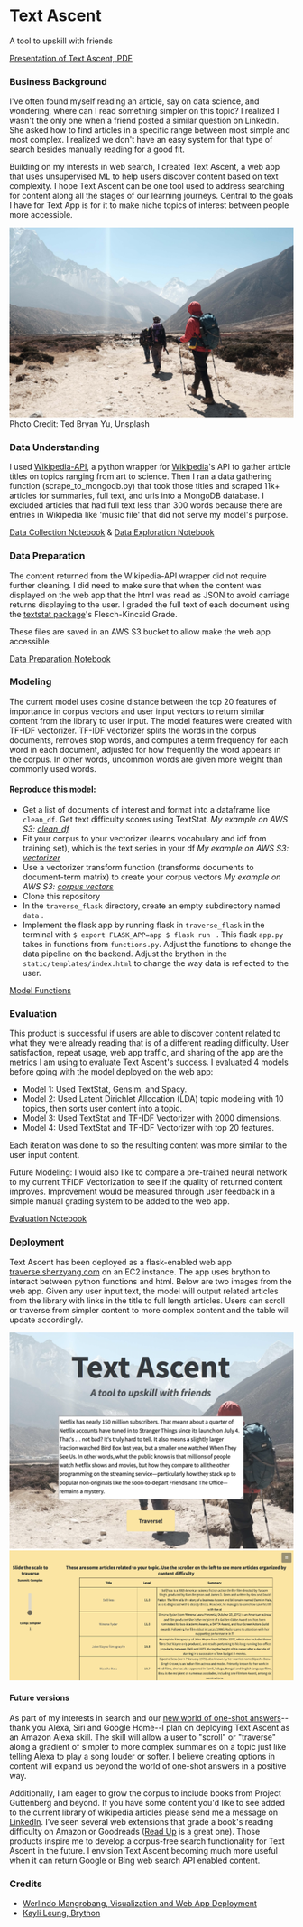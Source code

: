 # Text Ascent
A tool to upskill with friends

[Presentation of Text Ascent, PDF](text_ascent_presentation.pdf)

### Business Background
<p> I've often found myself reading an article, say on data science, and wondering, where can I read something simpler on this topic? I realized I wasn't the only one when a friend posted a similar question on LinkedIn. She asked how to find articles in a specific range between most simple and most complex. I realized we don't have an easy system for that type of search besides manually reading for a good fit.
</p>
<p>
Building on my interests in web search, I created Text Ascent, a web app that uses unsupervised ML to help users discover content based on text complexity. I hope Text Ascent can be one tool used to address searching for content along all the stages of our learning journeys. Central to the goals I have for Text App is for it to make niche topics of interest between people more accessible.
</p>

![traverse image](traverse_flask/static/img/ted-bryan-yu-5mezpWin6T8-unsplash.jpg)
Photo Credit: Ted Bryan Yu, Unsplash

### Data Understanding
I used [Wikipedia-API](https://pypi.org/project/Wikipedia-API/), a python wrapper for [Wikipedia](https://www.wikipedia.org/)'s API to gather article titles on topics ranging from art to science. Then I ran a data gathering function (scrape_to_mongodb.py) that took those titles and scraped 11k+ articles for summaries, full text, and urls into a MongoDB database. I excluded articles that had full text less than 300 words because there are entries in Wikipedia like 'music file' that did not serve my model's purpose.

[Data Collection Notebook](collect_data.ipynb) & [Data Exploration Notebook](data_exploration.ipynb)

### Data Preparation
The content returned from the Wikipedia-API wrapper did not require further cleaning. I did need to make sure that when the content was displayed on the web app that the html was read as JSON to avoid carriage returns displaying to the user. I graded the full text of each document using the [textstat package](https://pypi.org/project/textstat/)'s Flesch-Kincaid Grade. 

These files are saved in an AWS S3 bucket to allow make the web app accessible.   

[Data Preparation Notebook](data_preparation.ipynb)

### Modeling
The current model uses cosine distance between the top 20 features of importance in corpus vectors and user input vectors to return similar content from the library to user input. The model features were created with TF-IDF vectorizer. TF-IDF vectorizer  splits the words in the corpus documents, removes stop words, and computes a term frequency for each word in each document, adjusted for how frequently the word appears in the corpus. In other words, uncommon words are given more weight than commonly used words.  

#### Reproduce this model: 
* Get a list of documents of interest and format into a dataframe like ```clean_df```. Get text difficulty scores using TextStat.
*My example on AWS S3: [clean_df](https://text-ascent.s3-us-west-2.amazonaws.com/clean_df.pkl)*
* Fit your corpus to your vectorizer (learns vocabulary and idf from training set), which is the text series in your df 
*My example on AWS S3: [vectorizer](https://text-ascent.s3-us-west-2.amazonaws.com/vectorizer.pkl)*
* Use a vectorizer transform function (transforms documents to document-term matrix) to create your corpus vectors
*My example on AWS S3: [corpus vectors](https://text-ascent.s3-us-west-2.amazonaws.com/corpus_vectors.pkl)*
* Clone this repository 
* In the ```traverse_flask``` directory, create an empty subdirectory named ```data``` .  
* Implement the flask app by running flask in ```traverse_flask``` in the terminal with ```$ export FLASK_APP=app $ flask run ``` . This flask ```app.py``` takes in functions from ```functions.py```. Adjust the functions to change the data pipeline on the backend. Adjust the brython in the ```static/templates/index.html``` to change the way data is reflected to the user. 

[Model Functions](traverse_flask/functions.py)

### Evaluation
This product is successful if users are able to discover content related to what they were already reading that is of a different reading difficulty. User satisfaction, repeat usage, web app traffic, and sharing of the app are the metrics I am using to evaluate Text Ascent's success. I evaluated 4 models before going with the model deployed on the web app: 

* Model 1: Used TextStat, Gensim, and Spacy. 
* Model 2: Used Latent Dirichlet Allocation (LDA) topic modeling with 10 topics, then sorts user content into a topic. 
* Model 3: Used TextStat and TF-IDF Vectorizer with 2000 dimensions. 
* Model 4: Used TextStat and TF-IDF Vectorizer with top 20 features.

Each iteration was done to so the resulting content was more similar to the user input content.

Future Modeling: I would also like to compare a pre-trained neural network to my current TFIDF Vectorization to see if the quality of returned content improves. Improvement would be measured through user feedback in a simple manual grading system to be added to the web app.

[Evaluation Notebook](evaluation_notebook.ipynb)

### Deployment 
Text Ascent has been deployed as a flask-enabled web app [traverse.sherzyang.com](https://traverse.sherzyang.com) on an EC2 instance. The app uses brython to interact between python functions and html. Below are two images from the web app. Given any user input text, the model will output related articles from the library with links in the title to full length articles. Users can scroll or traverse from simpler content to more complex content and the table will update accordingly.

![web_app_demo1 image](web_app_demo1.png)
![web_app_demo2 image](web_app_demo2.png)

#### Future versions
As part of my interests in search and our [new world of one-shot answers](https://www.wired.com/story/amazon-alexa-search-for-the-one-perfect-answer/)--thank you Alexa, Siri and Google Home--I plan on deploying Text Ascent as an Amazon Alexa skill. The skill will allow a user to "scroll" or "traverse" along a gradient of simpler to more complex summaries on a topic just like telling Alexa to play a song louder or softer. I believe creating options in content will expand us beyond the world of one-shot answers in a positive way. 

Additionally, I am eager to grow the corpus to include books from Project Guttenberg and beyond. If you have some content you'd like to see added to the current library of wikipedia articles please send me a message on [LinkedIn](www.linkedin.com/in/sherzyang). I've seen several web extensions that grade a book's reading difficulty on Amazon or Goodreads ([Read Up](http://www.arialvetica.com/readup/) is a great one). Those products inspire me to develop a corpus-free search functionality for Text Ascent in the future. I envision Text Ascent becoming much more useful when it can return Google or Bing web search API enabled content.   

### Credits
* [Werlindo Mangrobang, Visualization and Web App Deployment](https://towardsdatascience.com/plotly-express-yourself-98366e35ad0f) 
* [Kayli Leung, Brython](https://github.com/kayschulz/travel_destination_recommendation/blob/master/travel_destination_recommendation/recommend.py)
